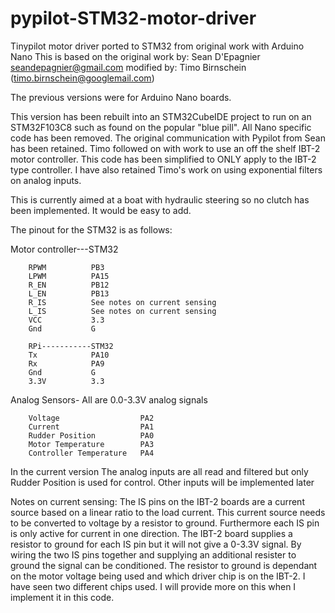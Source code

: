 # pypilot-STM32-motor-driver
Tinypilot motor driver ported to STM32 from original work with Arduino Nano
   This is based on the original work by:
   Sean D'Epagnier <seandepagnier@gmail.com>
   modified by:
   Timo Birnschein (timo.birnschein@googlemail.com)

   The previous versions were for Arduino Nano boards.

   This version has been rebuilt into an STM32CubeIDE project to run on an
   STM32F103C8 such as found on the popular "blue pill". All Nano specific code
   has been removed. The original communication with Pypilot from Sean has been retained.
   Timo followed on with work to use an off the shelf IBT-2 motor controller. This code
   has been simplified to ONLY apply to the IBT-2 type controller.
   I have also retained Timo's work on using exponential filters on analog inputs.

   This is currently aimed at a boat with hydraulic steering so no clutch has been
   implemented. It would be easy to add.

   The pinout for the STM32 is as follows:

   Motor controller---STM32

   
        RPWM          PB3
        LPWM          PA15
        R_EN          PB12
        L_EN          PB13
        R_IS          See notes on current sensing
        L_IS          See notes on current sensing
        VCC           3.3
        Gnd           G

        RPi-----------STM32
        Tx            PA10
        Rx            PA9
        Gnd           G
        3.3V          3.3

Analog Sensors- All are 0.0-3.3V analog signals

        Voltage                  PA2
        Current                  PA1
        Rudder Position          PA0
        Motor Temperature        PA3
        Controller Temperature   PA4

In the current version The analog inputs are all read and filtered but only Rudder
Position is used for control. Other inputs will be implemented later

Notes on current sensing:
The IS pins on the IBT-2 boards are a current source based on a linear ratio to the load current.
This current source needs to be converted to voltage by a resistor to ground. Furthermore each IS
pin is only active for current in one direction. The IBT-2 board supplies a resistor to ground
for each IS pin but it will not give a 0-3.3V signal. By wiring the two IS pins together and
supplying an additional resister to ground the signal can be conditioned. The resistor to ground
is dependant on the motor voltage being used and which driver chip is on the IBT-2. I have
seen two different chips used. I will provide more on this when I implement it in this code.
